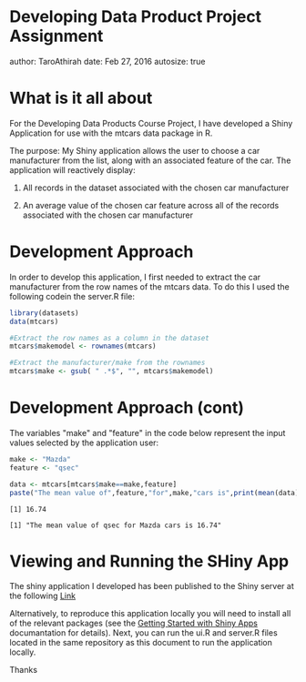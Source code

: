 Developing Data Product Project Assignment
========================================================
author: TaroAthirah
date: Feb 27, 2016
autosize: true

What is it all about
========================================================

For the Developing Data Products Course Project, I have developed a Shiny Application for use with the mtcars data package in R.

The purpose:
My Shiny application allows the user to choose a car manufacturer from the list, along with an associated feature of the car. The application will reactively display:

1. All records in the dataset associated with the chosen car manufacturer

2. An average value of the chosen car feature across all of the records associated with the chosen car manufacturer


Development Approach 
========================================================

In order to develop this application, I first needed to extract the car manufacturer from the row names of the mtcars data. To do this I used the following codein the server.R file:


```r
library(datasets)
data(mtcars)

#Extract the row names as a column in the dataset
mtcars$makemodel <- rownames(mtcars)

#Extract the manufacturer/make from the rownames
mtcars$make <- gsub( " .*$", "", mtcars$makemodel)
```



Development Approach (cont)
========================================================
The variables "make" and "feature" in the code below represent the input values selected by the application user:


```r
make <- "Mazda"
feature <- "qsec"

data <- mtcars[mtcars$make==make,feature]
paste("The mean value of",feature,"for",make,"cars is",print(mean(data)))
```

```
[1] 16.74
```

```
[1] "The mean value of qsec for Mazda cars is 16.74"
```

Viewing and Running the SHiny App
========================================================

The shiny application I developed has been published to the Shiny server at the following [Link](https://taroathirah.shinyapps.io/Developing_Data_Products_Project/)

Alternatively, to reproduce this application locally you will need to install all of the relevant packages (see the [Getting Started with Shiny Apps](http://shiny.rstudio.com/articles/shinyapps.html) documantation for details). Next, you can run the ui.R and server.R files located in the same repository as this document to run the application locally.

Thanks
